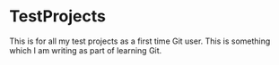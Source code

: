 # TestProjects
This is for all my test projects as a first time Git user.
This is something which I am writing as part of learning Git.

